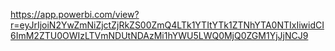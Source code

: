 https://app.powerbi.com/view?r=eyJrIjoiN2YwZmNiZjctZjRkZS00ZmQ4LTk1YTItYTk1ZTNhYTA0NTIxIiwidCI6ImM2ZTU0OWIzLTVmNDUtNDAzMi1hYWU5LWQ0MjQ0ZGM1YjJjNCJ9
